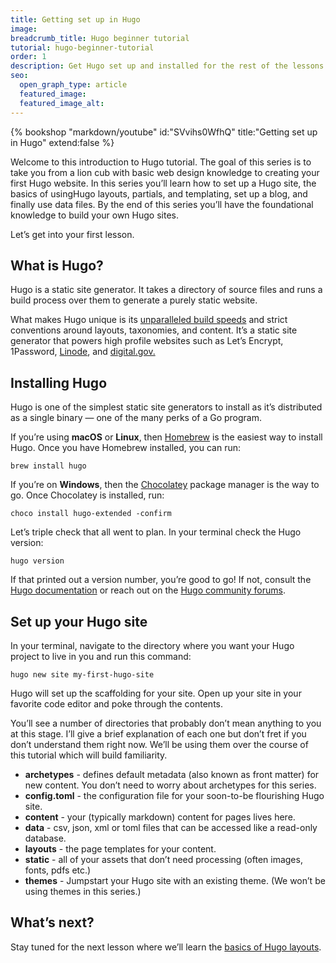```yaml
---
title: Getting set up in Hugo
image: 
breadcrumb_title: Hugo beginner tutorial
tutorial: hugo-beginner-tutorial
order: 1
description: Get Hugo set up and installed for the rest of the lessons.
seo:
  open_graph_type: article
  featured_image:
  featured_image_alt:
---
```

{% bookshop "markdown/youtube" id:"SVvihs0WfhQ" title:"Getting set up in Hugo" extend:false %}

Welcome to this introduction to Hugo tutorial. The goal of this series is to take you from a lion cub with basic web design knowledge to creating your first Hugo website. In this series you’ll learn how to set up a Hugo site, the basics of usingHugo layouts, partials, and templating, set up a blog, and finally use data files. By the end of this series you’ll have the foundational knowledge to build your own Hugo sites.

Let’s get into your first lesson.

## What is Hugo?

Hugo is a static site generator. It takes a directory of source files and runs a build process over them to generate a purely static website.

What makes Hugo unique is its [unparalleled build speeds](https://css-tricks.com/comparing-static-site-generator-build-times/) and strict conventions around layouts, taxonomies, and content. It’s a static site generator that powers high profile websites such as Let’s Encrypt, 1Password, [Linode](https://cloudcannon.com/blog/showcase-linode/), and [digital.gov.](https://cloudcannon.com/blog/showcase-digital-gov/#keyword:digital.gov)

## Installing Hugo

Hugo is one of the simplest static site generators to install as it’s distributed as a single binary — one of the many perks of a Go program.

If you’re using **macOS** or **Linux**, then [Homebrew](https://docs.brew.sh/Installation) is the easiest way to install Hugo. Once you have Homebrew installed, you can run:

```shell
brew install hugo
```

If you’re on **Windows**, then the [Chocolatey](https://chocolatey.org/install) package manager is the way to go. Once Chocolatey is installed, run:

```shell
choco install hugo-extended -confirm
```

Let’s triple check that all went to plan. In your terminal check the Hugo version:

```shell
hugo version
```

If that printed out a version number, you’re good to go\! If not, consult the [Hugo documentation](https://gohugo.io/getting-started/installing/) or reach out on the [Hugo community forums](https://gohugo.io/getting-started/installing/).

## Set up your Hugo site

In your terminal, navigate to the directory where you want your Hugo project to live in you and run this command:

```shell
hugo new site my-first-hugo-site
```

Hugo will set up the scaffolding for your site. Open up your site in your favorite code editor and poke through the contents.

You’ll see a number of directories that probably don’t mean anything to you at this stage. I’ll give a brief explanation of each one but don’t fret if you don’t understand them right now. We’ll be using them over the course of this tutorial which will build familiarity.

* **archetypes** - defines default metadata (also known as front matter) for new content. You don’t need to worry about archetypes for this series.
* **config.toml** - the configuration file for your soon-to-be flourishing Hugo site.
* **content** - your (typically markdown) content for pages lives here.
* **data** - csv, json, xml or toml files that can be accessed like a read-only database.
* **layouts** - the page templates for your content.
* **static** - all of your assets that don’t need processing (often images, fonts, pdfs etc.)
* **themes** - Jumpstart your Hugo site with an existing theme. (We won’t be using themes in this series.)

## What’s next?

Stay tuned for the next lesson where we’ll learn the [basics of Hugo layouts](/community/learn/hugo-beginner-tutorial/layouts-in-hugo/).


